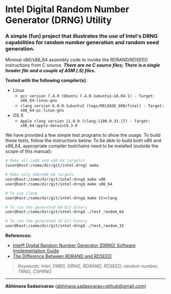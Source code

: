 # Intel Digital Random Number Generator (DRNG) Utility
### A simple (fun) project that illustrates the use of Intel's DRNG capabilities for random number generation and random seed generation.

Minimal x86/x86_64 assembly code to invoke the RDRAND/RDSEED instructions from C source. **_There are no C source files; There is a single header file and a couple of ASM (.S) files._**

**Tested with the following compiler(s)**:
 * Linux
     * `gcc version 7.4.0 (Ubuntu 7.4.0-1ubuntu1~18.04.1) - Target: x86_64-linux-gnu`
     * `clang version 6.0.0-1ubuntu2 (tags/RELEASE_600/final) - Target: x86_64-pc-linux-gnu`
 * OS X
     * `Apple clang version 11.0.0 (clang-1100.0.33.17) - Target: x86_64-apple-darwin19.3.0`

We have provided a few simple test programs to show the usage. To build these tests, follow the instructions below. To be able to build both x86 and x86_64, appropriate compiler toolchains need to be installed (outside the scope of this manual):

```bash
# Make all (x86 and x86_64 targets)
[user@host:/some/dir/git/intel-drng] make

# Make only x86/x86_64 targets
user@host:/some/dir/git/intel-drng$ make x86
user@host:/some/dir/git/intel-drng$ make x86_64

# To use clang
user@host:/some/dir/git/intel-drng$ make CC=clang

# To run the generated 64-bit binary
user@host:/some/dir/git/intel-drng$ ./test_random_64

# To run the generated 32-bit binary
user@host:/some/dir/git/intel-drng$ ./test_random_32
```

**References:**
  * [Intel® Digital Random Number Generator (DRNG) Software Implementation Guide](https://software.intel.com/en-us/articles/intel-digital-random-number-generator-drng-software-implementation-guide "Intel DRNG")
  * [The Difference Between RDRAND and RDSEED](https://software.intel.com/en-us/blogs/2012/11/17/the-difference-between-rdrand-and-rdseed "RDRAND and RDSEED")

> _Keywords: Intel, DRBG, DRNG, RDRAND, RDSEED, random number, TRNG, CSPRNG_

---
**Abhinava Sadasivarao** (abhinava.sadasivarao+github@gmail.com)

